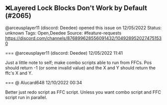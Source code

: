 ## ❌Layered Lock Blocks Don't Work by Default (#2065)
@arceusplayer11 (discord: Deedee) opened this issue on 12/05/2022
Status: unknown
Tags: Open,Deedee
Source: #feature-requests https://discord.com/channels/876899628556091432/1049289520274751530


=== @arceusplayer11 (discord: Deedee) 12/05/2022 11:41

Just a little note to self; make combo scripts able to run from FFCs. Pos should return -1 (or some invalid value) and the X and Y should return the ffc's X and Y.

=== @ Alucard648 12/10/2022 00:34

Better just redo script as FFC script. Unless you want combo script and FFC script run in parallel.

